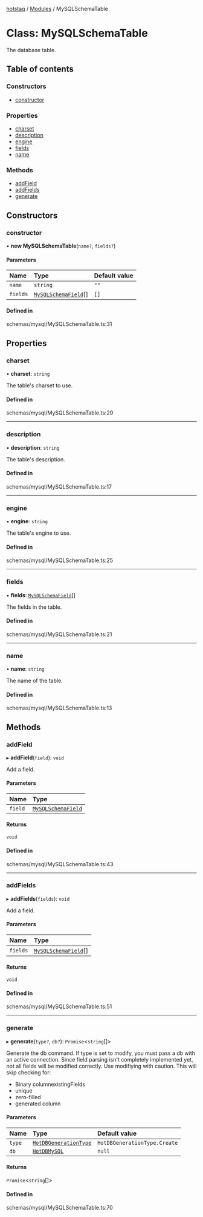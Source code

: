 [hotstaq](../README.md) / [Modules](../modules.md) / MySQLSchemaTable

# Class: MySQLSchemaTable

The database table.

## Table of contents

### Constructors

- [constructor](MySQLSchemaTable.md#constructor)

### Properties

- [charset](MySQLSchemaTable.md#charset)
- [description](MySQLSchemaTable.md#description)
- [engine](MySQLSchemaTable.md#engine)
- [fields](MySQLSchemaTable.md#fields)
- [name](MySQLSchemaTable.md#name)

### Methods

- [addField](MySQLSchemaTable.md#addfield)
- [addFields](MySQLSchemaTable.md#addfields)
- [generate](MySQLSchemaTable.md#generate)

## Constructors

### constructor

• **new MySQLSchemaTable**(`name?`, `fields?`)

#### Parameters

| Name | Type | Default value |
| :------ | :------ | :------ |
| `name` | `string` | `""` |
| `fields` | [`MySQLSchemaField`](MySQLSchemaField.md)[] | `[]` |

#### Defined in

schemas/mysql/MySQLSchemaTable.ts:31

## Properties

### charset

• **charset**: `string`

The table's charset to use.

#### Defined in

schemas/mysql/MySQLSchemaTable.ts:29

___

### description

• **description**: `string`

The table's description.

#### Defined in

schemas/mysql/MySQLSchemaTable.ts:17

___

### engine

• **engine**: `string`

The table's engine to use.

#### Defined in

schemas/mysql/MySQLSchemaTable.ts:25

___

### fields

• **fields**: [`MySQLSchemaField`](MySQLSchemaField.md)[]

The fields in the table.

#### Defined in

schemas/mysql/MySQLSchemaTable.ts:21

___

### name

• **name**: `string`

The name of the table.

#### Defined in

schemas/mysql/MySQLSchemaTable.ts:13

## Methods

### addField

▸ **addField**(`field`): `void`

Add a field.

#### Parameters

| Name | Type |
| :------ | :------ |
| `field` | [`MySQLSchemaField`](MySQLSchemaField.md) |

#### Returns

`void`

#### Defined in

schemas/mysql/MySQLSchemaTable.ts:43

___

### addFields

▸ **addFields**(`fields`): `void`

Add a field.

#### Parameters

| Name | Type |
| :------ | :------ |
| `fields` | [`MySQLSchemaField`](MySQLSchemaField.md)[] |

#### Returns

`void`

#### Defined in

schemas/mysql/MySQLSchemaTable.ts:51

___

### generate

▸ **generate**(`type?`, `db?`): `Promise`<`string`[]\>

Generate the db command. If type is set to modify, you must pass a db with an
active connection. Since field parsing isn't completely implemented yet, not all
fields will be modified correctly. Use modifiying with caution. This will
skip checking for:
* Binary columnexistingFields
* unique
* zero-filled
* generated column

#### Parameters

| Name | Type | Default value |
| :------ | :------ | :------ |
| `type` | [`HotDBGenerationType`](../enums/HotDBGenerationType.md) | `HotDBGenerationType.Create` |
| `db` | [`HotDBMySQL`](HotDBMySQL.md) | `null` |

#### Returns

`Promise`<`string`[]\>

#### Defined in

schemas/mysql/MySQLSchemaTable.ts:70
